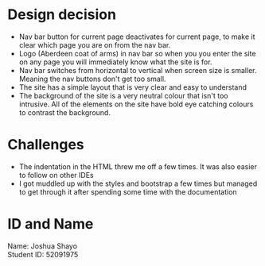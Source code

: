 <h1>Design decision</h1>
<ul>
    <li>Nav bar button for current page deactivates for current page, to make it clear which page you are on from the nav bar.</li>
    <li>Logo (Aberdeen coat of arms) in nav bar so when you you enter the site on any page you will immediately know what the site is for.</li>
    <li>Nav bar switches from horizontal to vertical when screen size is smaller. Meaning the nav buttons don't get too small.</li>
    <li>The site has a simple layout that is very clear and easy to understand</li>
    <li>The background of the site is a very neutral colour that isn't too intrusive. All of the elements on the site have bold eye catching colours to contrast the background.</li>
</ul>

<h1>Challenges</h1>
<ul>
    <li>The indentation in the HTML threw me off a few times. It was also easier to follow on other IDEs</li>
    <li>I got muddled up with the styles and bootstrap a few times but managed to get through it after spending some time with the documentation</li>
</ul>

<h1>ID and Name</h1>
<p>Name: Joshua Shayo<br>Student ID: 
52091975</p>